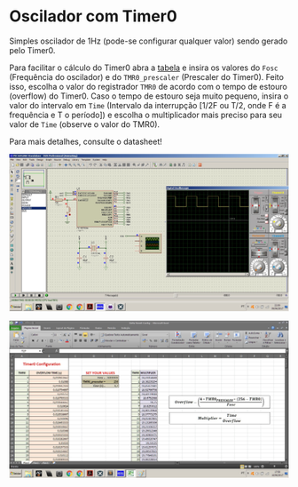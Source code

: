 # Oscilador com Timer0

Simples oscilador de 1Hz (pode-se configurar qualquer valor) sendo gerado pelo Timer0.

Para facilitar o cálculo do Timer0 abra a [tabela](https://github.com/AsafeSilva/PIC/blob/master/PIC16F628A/Blink_TMR0/Timer0%20Config.xlsx) e insira os valores do `Fosc` (Frequência do oscilador) e do `TMR0_prescaler` (Prescaler do Timer0).
Feito isso, escolha o valor do registrador `TMR0` de acordo com o tempo de estouro (overflow) do Timer0.
Caso o tempo de estouro seja muito pequeno, insira o valor do intervalo em `Time` (Intervalo da interrupção [1/2F ou T/2, onde F é a frequência e T o período]) e escolha o multiplicador mais preciso para seu valor de `Time` (observe o valor do TMR0).

Para mais detalhes, consulte o datasheet!

![Screenshot](Simulação.jpg)

![Screenshot](Configuração.jpg)

